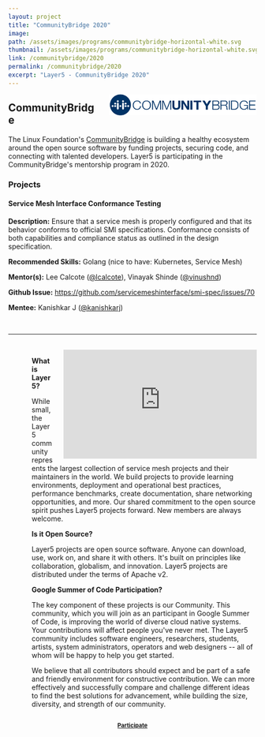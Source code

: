 ```yaml
---
layout: project
title: "CommunityBridge 2020"
image:
path: /assets/images/programs/communitybridge-horizontal-white.svg
thumbnail: /assets/images/programs/communitybridge-horizontal-white.svg
link: /communitybridge/2020
permalink: /communitybridge/2020
excerpt: "Layer5 - CommunityBridge 2020"
---
```

<img
    src="/assets/images/programs/communitybridge-blue.png"
    style="width: 300px; float: right; margin-left: 20px;"
/>

## CommunityBridge


The Linux Foundation's [CommunityBridge](https://communitybridge.org) is building a healthy ecosystem around the open source software by funding projects, securing code, and connecting with talented developers. Layer5 is participating in the CommunityBridge's mentorship program in 2020. 

### Projects 

#### Service Mesh Interface Conformance Testing

<b>Description:</b> 
Ensure that a service mesh is properly configured and that its behavior conforms to official SMI specifications. Conformance consists of both capabilities and compliance status as outlined in the design specification.

<b>Recommended Skills:</b> 
Golang (nice to have: Kubernetes, Service Mesh)

<b>Mentor(s):</b> 
Lee Calcote (<a href="https://twitter.com/lcalcote">@lcalcote</a>), Vinayak Shinde (<a href="https://twitter.com/vinushnd">@vinushnd</a>)

<b>Github Issue:</b> 
https://github.com/servicemeshinterface/smi-spec/issues/70

<b>Mentee:</b> 
Kanishkar J (<a href="https://github.com/kanishkarj">@kanishkarj</a>)

<div style="flex-grow: 0.25;">&nbsp;</div>
<hr />
<div style="flex-grow: 0.25;">&nbsp;</div>

  <div
    id="layer5-intro"
    class="card-content"
    style="position: relative; float: right;margin-left:20px;">
    <iframe
      width="392"
      height="220.5"
      src="https://www.youtube.com/embed/0yN5T5LB9ps"
      frameborder="0"
      allow="accelerometer; autoplay; encrypted-media; gyroscope; picture-in-picture"
      allowfullscreen
    ></iframe>
  </div>
  <ul>
    <ol>
      <b>What is Layer5?</b>
    </ol>
    <ol>
      While small, the Layer5 community represents the largest collection of
      service mesh projects and their maintainers in the world. We build
      projects to provide learning environments, deployment and operational best
      practices, performance benchmarks, create documentation, share networking
      opportunities, and more. Our shared commitment to the open source spirit
      pushes Layer5 projects forward. New members are always welcome.
    </ol>
  </ul>
  <ul>
    <ol>
      <b>Is it Open Source?</b>
    </ol>
    <ol>
      Layer5 projects are open source software. Anyone can download, use, work
      on, and share it with others. It's built on principles like collaboration,
      globalism, and innovation. Layer5 projects are distributed under the terms
      of Apache v2.
    </ol>
  </ul>
  <ul>
    <ol>
      <b>Google Summer of Code Participation?</b>
    </ol>
    <ol>
      The key component of these projects is our Community. This community,
      which you will join as an participant in Google Summer of Code, is
      improving the world of diverse cloud native systems. Your contributions
      will affect people you've never met. The Layer5 community includes
      software engineers, researchers, students, artists, system administrators,
      operators and web designers -- all of whom will be happy to help you get
      started.
    </ol>
  </ul>
  <ul>
    <ol>
      We believe that all contributors should expect and be part of a safe and
      friendly environment for constructive contribution. We can more
      effectively and successfully compare and challenge different ideas to find
      the best solutions for advancement, while building the size, diversity,
      and strength of our community.
    </ol>
  </ul>

  <div
    class="card-content"
    style="position: relative; float: center; vertical-align: bottom;"
  >
    <h3 style="text-align: center; color: aliceblue;">
      <a
        style="
          font-size: 0.7em;
          padding-bottom: 40px;
          padding-top: 10px;
          width: 300px;
        "
        class="waves-effect waves-dark btn white-text darken-2 l5-light-blue z-depth-4"
        href="http://slack.layer5.io"
        >Participate</a
      >
    </h3>
  </div>
